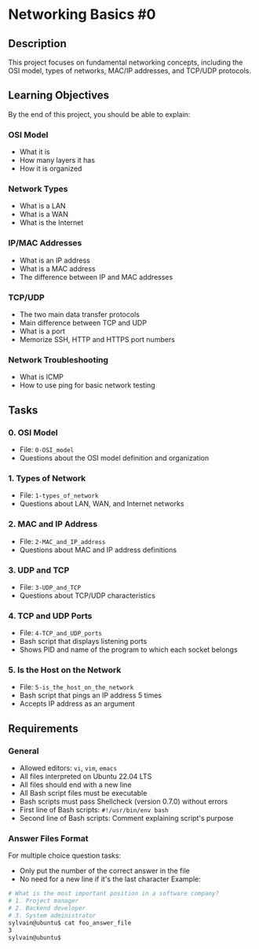 # Networking Basics #0

## Description
This project focuses on fundamental networking concepts, including the OSI model, types of networks, MAC/IP addresses, and TCP/UDP protocols.

## Learning Objectives
By the end of this project, you should be able to explain:

### OSI Model
- What it is
- How many layers it has
- How it is organized

### Network Types
- What is a LAN
- What is a WAN
- What is the Internet

### IP/MAC Addresses
- What is an IP address
- What is a MAC address
- The difference between IP and MAC addresses

### TCP/UDP
- The two main data transfer protocols
- Main difference between TCP and UDP
- What is a port
- Memorize SSH, HTTP and HTTPS port numbers

### Network Troubleshooting
- What is ICMP
- How to use ping for basic network testing

## Tasks

### 0. OSI Model
* File: `0-OSI_model`
* Questions about the OSI model definition and organization

### 1. Types of Network
* File: `1-types_of_network`
* Questions about LAN, WAN, and Internet networks

### 2. MAC and IP Address
* File: `2-MAC_and_IP_address`
* Questions about MAC and IP address definitions

### 3. UDP and TCP
* File: `3-UDP_and_TCP`
* Questions about TCP/UDP characteristics

### 4. TCP and UDP Ports
* File: `4-TCP_and_UDP_ports`
* Bash script that displays listening ports
* Shows PID and name of the program to which each socket belongs

### 5. Is the Host on the Network
* File: `5-is_the_host_on_the_network`
* Bash script that pings an IP address 5 times
* Accepts IP address as an argument

## Requirements
### General
- Allowed editors: `vi`, `vim`, `emacs`
- All files interpreted on Ubuntu 22.04 LTS
- All files should end with a new line
- All Bash script files must be executable
- Bash scripts must pass Shellcheck (version 0.7.0) without errors
- First line of Bash scripts: `#!/usr/bin/env bash`
- Second line of Bash scripts: Comment explaining script's purpose

### Answer Files Format
For multiple choice question tasks:
- Only put the number of the correct answer in the file
- No need for a new line if it's the last character
Example:
```bash
# What is the most important position in a software company?
# 1. Project manager
# 2. Backend developer
# 3. System administrator
sylvain@ubuntu$ cat foo_answer_file
3
sylvain@ubuntu$
```
